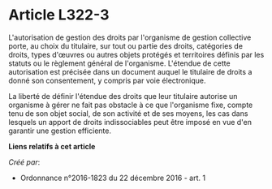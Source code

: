 # Article L322-3

L'autorisation de gestion des droits par l'organisme de gestion collective porte, au choix du titulaire, sur tout ou partie
des droits, catégories de droits, types d'œuvres ou autres objets protégés et territoires définis par les statuts ou le
règlement général de l'organisme. L'étendue de cette autorisation est précisée dans un document auquel le titulaire de droits
a donné son consentement, y compris par voie électronique. 

La liberté de définir l'étendue des droits que leur titulaire autorise un organisme à gérer ne fait pas obstacle à ce que
l'organisme fixe, compte tenu de son objet social, de son activité et de ses moyens, les cas dans lesquels un apport de
droits indissociables peut être imposé en vue d'en garantir une gestion efficiente.

**Liens relatifs à cet article**

_Créé par_:

  - Ordonnance n°2016-1823 du 22 décembre 2016 - art. 1
